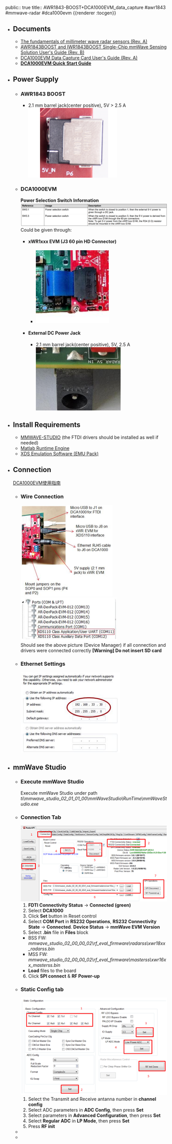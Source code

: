 public:: true
title:: AWR1843-BOOST+DCA1000EVM_data_capture
#awr1843 #mmwave-radar #dca1000evm
{{renderer :tocgen}}

- ## Documents
	- [The fundamentals of millimeter wave radar sensors (Rev. A)](https://www.ti.com/lit/wp/spyy005a/spyy005a.pdf?ts=1665127395624&ref_url=https%253A%252F%252Fwww.ti.com%252Ftool%252FAWR1843BOOST)
	- [AWR1843BOOST and IWR1843BOOST Single-Chip mmWave Sensing Solution User's Guide (Rev. B)](https://www.ti.com/lit/ug/spruim4b/spruim4b.pdf?ts=1665127320807&ref_url=https%253A%252F%252Fwww.ti.com%252Ftool%252FAWR1843BOOST)
	- [DCA1000EVM Data Capture Card User's Guide (Rev. A)](https://www.ti.com/lit/ug/spruij4a/spruij4a.pdf?ts=1665117110972&ref_url=https%253A%252F%252Fwww.ti.com%252Ftool%252FDCA1000EVM)
	- **[DCA1000EVM Quick Start Guide](https://www.ti.com/lit/ml/spruik7/spruik7.pdf?ts=1665067397329)**
- ## Power Supply
	- ### AWR1843 BOOST
		- 2.1 mm barrel jack(center positive), 5V > 2.5 A
		  ![image.png](../assets/image_1665137136168_0.png)
	- ### DCA1000EVM
	  **Power Selection Switch Information**
	  ![image.png](../assets/image_1665136744368_0.png) 
	  Could be given through:
		- #### xWR1xxx EVM (J3 60 pin HD Connector)
			- ![image.png](../assets/image_1665136868667_0.png)
		- #### External DC Power Jack
			- 2.1 mm barrel jack(center positive), 5V, 2.5 A  
			  ![image.png](../assets/image_1665136806877_0.png)
- ## Install Requirements
	- [MMWAVE-STUDIO](https://www.ti.com/tool/MMWAVE-STUDIO) (the FTDI drivers should be installed as well if needed)
	- [Matlab Runtime Engine](https://in.mathworks.com/supportfiles/downloads/R2015a/deployment_files/R2015aSP1/installers/win32/MCR_R2015aSP1_win32_installer.exe)
	- [XDS Emulation Software (EMU Pack)](https://software-dl.ti.com/ccs/esd/documents/xdsdebugprobes/emu_xds_software_package_download.html)
- ## Connection
  [DCA1000EVM使用指南](https://e2echina.ti.com/blogs_/b/the_process/posts/dca1000evm)
	- ### Wire Connection  
	  ![image.png](../assets/image_1665237052204_0.png)   
	  ![image.png](../assets/image_1665231884986_0.png)   
	  Should see the above picture (Device Manager) if all connection and drivers were connected correctly
	  **[Warning] Do not insert SD card**
	- ### Ethernet Settings
	  ![image.png](../assets/image_1665236872957_0.png)
- ## mmWave Studio
	- ### Execute mmWave Studio
	  Execute mmWave Studio under path _ti\mmwave_studio_02_01_01_00\mmWaveStudio\RunTime\mmWaveStudio.exe_
	- ### Connection Tab
	  ![image.png](../assets/image_1665299000249_0.png)
	  1. **FDTI Connectivity Status** -> **Connected (green)**
	  2. Select **DCA1000**
	  3. Click **Set** button in Reset control
	  4. Select **COM Port** in **RS232 Operations**, **RS232 Connectivity State** -> **Connected**. **Device Status** -> **mmWave EVM Version**
	  5. Select **.bin** file in **Files** block
	  * BSS FW: _mmwave_studio_02_00_00_02\rf_eval_firmware\radarss\xwr18xx_radarss.bin_
	  * MSS FW: _mmwave_studio_02_00_00_02\rf_eval_firmware\masterss\xwr16xx_masterss.bin_ 
	  * **Load** files to the board
	  6. Click **SPI connect** & **RF Power-up**
	- ### Static Config tab
	  ![image.png](../assets/image_1666715002892_0.png) 
	  1. Select the Transmit and Receive antanna number in **channel config**
	  2. Select ADC parameters in **ADC Config**, then press **Set**
	  3. Select parameters in **Advanced Configuration**, then press **Set**
	  4. Select **Regular ADC** in **LP Mode**, then press **Set**
	  5. Press **RF init**
	-
	-